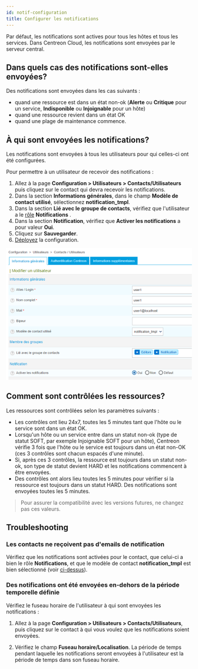 ```yaml
---
id: notif-configuration
title: Configurer les notifications
---
```


Par défaut, les notifications sont actives pour tous les hôtes et tous les services. Dans Centreon Cloud, les notifications sont envoyées par le serveur central.

## Dans quels cas des notifications sont-elles envoyées?

Des notifications sont envoyées dans les cas suivants :

* quand une ressource est dans un état non-ok (**Alerte** ou **Critique** pour un service, **Indisponible** ou **Injoignable** pour un hôte)
* quand une ressource revient dans un état OK
* quand une plage de maintenance commence.

## À qui sont envoyées les notifications?

Les notifications sont envoyées à tous les utilisateurs pour qui celles-ci ont été configurées.

Pour permettre à un utilisateur de recevoir des notifications :

1. Allez à la page **Configuration > Utilisateurs > Contacts/Utilisateurs** puis cliquez sur le contact qui devra recevoir les notifications.
2. Dans la section **Informations générales**, dans le champ **Modèle de contact utilisé**, sélectionnez **notification_tmpl**.
3. Dans la section **Lié avec le groupe de contacts**, vérifiez que l'utilisateur a le [rôle](../users/users.md#rôles-des-utilisateurs) **Notifications** .
4. Dans la section **Notification**, vérifiez que **Activer les notifications** a pour valeur **Oui**.
5. Cliquez sur **Sauvegarder**.
6. [Déployez](../monitoring/monitoring-servers/deploying-a-configuration.md) la configuration.

![image](../assets/configuration/notifs_user_profile.png)

## Comment sont contrôlées les ressources?

Les ressources sont contrôlées selon les paramètres suivants :

* Les contrôles ont lieu 24x7, toutes les 5 minutes tant que l'hôte ou le service sont dans un état OK.
* Lorsqu'un hôte ou un service entre dans un statut non-ok (type de statut SOFT, par exemple Injoignable SOFT pour un hôte), Centreon vérifie 3 fois que l'hôte ou le service est toujours dans un état non-OK (ces 3 contrôles sont chacun espacés d'une minute).
* Si, après ces 3 contrôles, la ressource est toujours dans un statut non-ok, son type de statut devient HARD et les notifications commencent à être envoyées.
* Des contrôles ont alors lieu toutes les 5 minutes pour vérifier si la ressource est toujours dans un statut HARD. Des notifications sont envoyées toutes les 5 minutes.

> Pour assurer la compatibilité avec les versions futures, ne changez pas ces valeurs.

## Troubleshooting

### Les contacts ne reçoivent pas d'emails de notification

Vérifiez que les notifications sont activées pour le contact, que celui-ci a bien le rôle **Notifications**, et que le modèle de contact **notification_tmpl** est bien sélectionné (voir [ci-dessus](#à-qui-sont-envoyées-les-notifications)).

### Des notifications ont été envoyées en-dehors de la période temporelle définie

Vérifiez le fuseau horaire de l'utilisateur à qui sont envoyées les notifications :

1. Allez à la page **Configuration > Utilisateurs > Contacts/Utilisateurs**, puis cliquez sur le contact à qui vous voulez que les notifications soient envoyées.

2. Vérifiez le champ **Fuseau horaire/Localisation**. La période de temps pendant laquelle les notifications seront envoyées à l'utilisateur est la période de temps dans son fuseau horaire.
